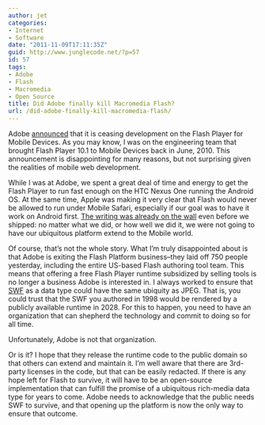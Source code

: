 ```yaml
---
author: jet
categories:
- Internet
- Software
date: "2011-11-09T17:11:35Z"
guid: http://www.junglecode.net/?p=57
id: 57
tags:
- Adobe
- Flash
- Macromedia
- Open Source
title: Did Adobe finally kill Macromedia Flash?
url: /did-adobe-finally-kill-macromedia-flash/
---
```


Adobe [announced](http://blogs.adobe.com/conversations/2011/11/flash-focus.html "Adobe's official statement") that it is ceasing development on the Flash Player for Mobile Devices. As you may know, I was on the engineering team that brought Flash Player 10.1 to Mobile Devices back in June, 2010. This announcement is disappointing for many reasons, but not surprising given the realities of mobile web development.

While I was at Adobe, we spent a great deal of time and energy to get the Flash Player to run fast enough on the HTC Nexus One running the Android OS. At the same time, Apple was making it very clear that Flash would never be allowed to run under Mobile Safari, especially if our goal was to have it work on Android first. [The writing was already on the wall](http://gskinner.com/blog/archives/2011/11/flash-player-mobile-a-post-mortem.html "Grant Skinner's great post-mortem") even before we shipped: no matter what we did, or how well we did it, we were not going to have our ubiquitous platform extend to the Mobile world.

Of course, that’s not the whole story. What I’m truly disappointed about is that Adobe is exiting the Flash Platform business–they laid off 750 people yesterday, including the entire US-based Flash authoring tool team. This means that offering a free Flash Player runtime subsidized by selling tools is no longer a business Adobe is interested in. I always worked to ensure that [SWF](http://en.wikipedia.org/wiki/SWF "SWF wikipedia") as a data type could have the same ubiquity as JPEG. That is, you could trust that the SWF you authored in 1998 would be rendered by a publicly available runtime in 2028. For this to happen, you need to have an organization that can shepherd the technology and commit to doing so for all time.

Unfortunately, Adobe is not that organization.

Or is it? I hope that they release the runtime code to the public domain so that others can extend and maintain it. I’m well aware that there are 3rd-party licenses in the code, but that can be easily redacted. If there is any hope left for Flash to survive, it will have to be an open-source implementation that can fulfill the promise of a ubiquitous rich-media data type for years to come. Adobe needs to acknowledge that the public needs SWF to survive, and that opening up the platform is now the only way to ensure that outcome.